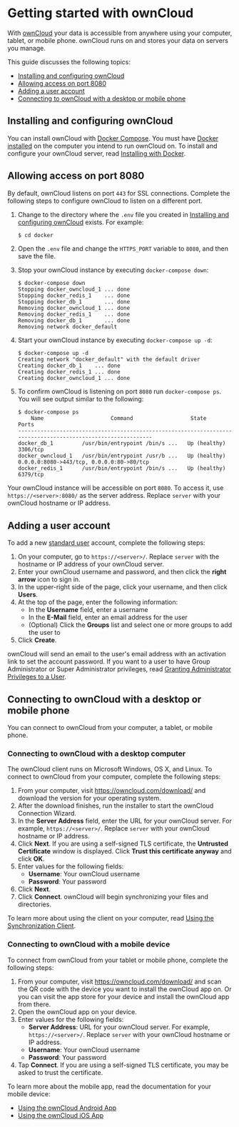 # Getting started with ownCloud

With [ownCloud](https://owncloud.org/) your data is accessible from anywhere
using your computer, tablet, or mobile phone. ownCloud runs on and stores your
data on servers you manage.

This guide discusses the following topics:

* [Installing and configuring ownCloud](#installing-and-configuring-owncloud)
* [Allowing access on port 8080](#allowing-access-on-port-8080)
* [Adding a user account](#adding-a-user-account)
* [Connecting to ownCloud with a desktop or mobile phone](#connecting-to-owncloud-with-a-desktop-or-mobile-phone)

## Installing and configuring ownCloud

You can install ownCloud with [Docker Compose][compose]. You must have [Docker
installed][docker] on the computer you intend to run ownCloud on. To install and
configure your ownCloud server, read [Installing with Docker][installing].

## Allowing access on port 8080

By default, ownCloud listens on port `443` for SSL connections. Complete the
following steps to configure ownCloud to listen on a different port.

1.  Change to the directory where the `.env` file you created in [Installing and
    configuring ownCloud](#installing-and-configuring-owncloud) exists. For example:

    ```bash
    $ cd docker
    ```

1.  Open the `.env` file and change the `HTTPS_PORT` variable to `8080`, and
    then save the file.
1.  Stop your ownCloud instance by executing `docker-compose down`:

    ```
    $ docker-compose down
    Stopping docker_owncloud_1 ... done
    Stopping docker_redis_1    ... done
    Stopping docker_db_1       ... done
    Removing docker_owncloud_1 ... done
    Removing docker_redis_1    ... done
    Removing docker_db_1       ... done
    Removing network docker_default
    ```

1.  Start your ownCloud instance by executing `docker-compose up -d`:

    ```
    $ docker-compose up -d
    Creating network "docker_default" with the default driver
    Creating docker_db_1    ... done
    Creating docker_redis_1 ... done
    Creating docker_owncloud_1 ... done
    ```

1.  To confirm ownCloud is listening on port `8080` run `docker-compose ps`. You
    will see output similar to the following:

    ```
    $ docker-compose ps
        Name                     Command                  State                         Ports
    -------------------------------------------------------------------------------------------------------------
    docker_db_1         /usr/bin/entrypoint /bin/s ...   Up (healthy)   3306/tcp
    docker_owncloud_1   /usr/bin/entrypoint /usr/b ...   Up (healthy)   0.0.0.0:8080->443/tcp, 0.0.0.0:80->80/tcp
    docker_redis_1      /usr/bin/entrypoint /bin/s ...   Up (healthy)   6379/tcp
    ```

Your ownCloud instance will be accessible on port `8080`. To access it, use
`https://<server>:8080/` as the server address. Replace `server` with your
ownCloud hostname or IP address.

## Adding a user account

To add a new [standard user][user] account, complete the following steps:

1.  On your computer, go to `https://<server>/`. Replace `server` with the
    hostname or IP address of your ownCloud server.
1.  Enter your ownCloud username and password, and then click the **right
    arrow** icon to sign in.
1.  In the upper-right side of the page, click your username, and then click
    **Users**.
1.  At the top of the page, enter the following information:
    - In the **Username** field, enter a username
    - In the **E-Mail** field, enter an email address for the user
    - (Optional) Click the **Groups** list and select one or more groups to add
      the user to
1.  Click **Create**.

ownCloud will send an email to the user's email address with an activation link
to set the account password. If you want to a user to have Group Administrator or Super 
Administrator privileges, read [Granting Administrator Privileges to a User][admin].

## Connecting to ownCloud with a desktop or mobile phone

You can connect to ownCloud from your computer, a tablet, or mobile phone.

### Connecting to ownCloud with a desktop computer

The ownCloud client runs on Microsoft Windows, OS X, and Linux. To connect to
ownCloud from your computer, complete the following steps:

1.  From your computer, visit <https://owncloud.com/download/> and download the
    version for your operating system.
1.  After the download finishes, run the installer to start the ownCloud
    Connection Wizard.
1.  In the **Server Address** field, enter the URL for your ownCloud server. For
    example, `https://<server>/`. Replace `server` with your ownCloud hostname
    or IP address.
1.  Click **Next**. If you are using a self-signed TLS certificate, the
    **Untrusted Certificate** window is displayed. Click **Trust this
    certificate anyway** and click **OK**.
1.  Enter values for the following fields:
    - **Username**: Your ownCloud username
    - **Password**: Your password
1.  Click **Next**.
1.  Click **Connect**. ownCloud will begin synchronizing your files and
    directories.

To learn more about using the client on your computer, read [Using the
Synchronization Client][desktop].

### Connecting to ownCloud with a mobile device

To connect from ownCloud from your tablet or mobile phone, complete the
following steps:

1.  From your computer, visit <https://owncloud.com/download/> and scan the QR
    code with the device you want to install the ownCloud app on. Or you can
    visit the app store for your device and install the ownCloud app from there.
1.  Open the ownCloud app on your device.
1.  Enter values for the following fields:
    - **Server Address**: URL for your ownCloud server. For example,
      `https://<server>/`. Replace `server` with your ownCloud hostname or IP
      address.
    - **Username**: Your ownCloud username
    - **Password**: Your password
1.  Tap **Connect**. If you are using a self-signed TLS certificate, you may be
    asked to trust the certificate.

To learn more about the mobile app, read the documentation for your mobile
device:

- [Using the ownCloud Android App][android]
- [Using the ownCloud iOS App][iphone]

[docker]: https://www.docker.com/get-started
[compose]: https://docs.docker.com/compose/
[installing]: https://doc.owncloud.org/server/10.0/admin_manual/installation/docker/#installation-on-a-local-machine
[user]: https://doc.owncloud.org/server/latest/admin_manual/configuration/user/user_roles.html#standard-user
[admin]: https://doc.owncloud.org/server/latest/admin_manual/configuration/user/user_configuration.html#granting-administrator-privileges-to-a-user
[desktop]: https://doc.owncloud.org/desktop/latest/navigating.html
[android]: https://doc.owncloud.org/android/android_app.html
[iphone]: https://doc.owncloud.org/ios/ios_app.html

